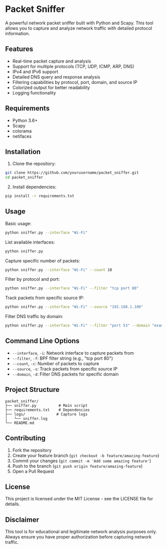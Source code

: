 # Packet Sniffer

A powerful network packet sniffer built with Python and Scapy. This tool allows you to capture and analyze network traffic with detailed protocol information.

## Features

- Real-time packet capture and analysis
- Support for multiple protocols (TCP, UDP, ICMP, ARP, DNS)
- IPv4 and IPv6 support
- Detailed DNS query and response analysis
- Filtering capabilities by protocol, port, domain, and source IP
- Colorized output for better readability
- Logging functionality

## Requirements

- Python 3.6+
- Scapy
- colorama
- netifaces

## Installation

1. Clone the repository:
```bash
git clone https://github.com/yourusername/packet_sniffer.git
cd packet_sniffer
```

2. Install dependencies:
```bash
pip install -r requirements.txt
```

## Usage

Basic usage:
```bash
python sniffer.py --interface "Wi-Fi"
```

List available interfaces:
```bash
python sniffer.py
```

Capture specific number of packets:
```bash
python sniffer.py --interface "Wi-Fi" --count 10
```

Filter by protocol and port:
```bash
python sniffer.py --interface "Wi-Fi" --filter "tcp port 80"
```

Track packets from specific source IP:
```bash
python sniffer.py --interface "Wi-Fi" --source "192.168.1.100"
```

Filter DNS traffic by domain:
```bash
python sniffer.py --interface "Wi-Fi" --filter "port 53" --domain "example.com"
```

## Command Line Options

- `--interface`, `-i`: Network interface to capture packets from
- `--filter`, `-f`: BPF filter string (e.g., "tcp port 80")
- `--count`, `-c`: Number of packets to capture
- `--source`, `-s`: Track packets from specific source IP
- `--domain`, `-d`: Filter DNS packets for specific domain

## Project Structure

```
packet_sniffer/
├── sniffer.py          # Main script
├── requirements.txt    # Dependencies
├── logs/              # Capture logs
│   └── sniffer.log
└── README.md
```

## Contributing

1. Fork the repository
2. Create your feature branch (`git checkout -b feature/amazing-feature`)
3. Commit your changes (`git commit -m 'Add some amazing feature'`)
4. Push to the branch (`git push origin feature/amazing-feature`)
5. Open a Pull Request

## License

This project is licensed under the MIT License - see the LICENSE file for details.

## Disclaimer

This tool is for educational and legitimate network analysis purposes only. Always ensure you have proper authorization before capturing network traffic. 